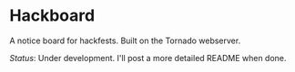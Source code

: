 # Hackboard #

A notice board for hackfests. Built on the Tornado webserver.

*Status*: Under development. I'll post a more detailed README when done.